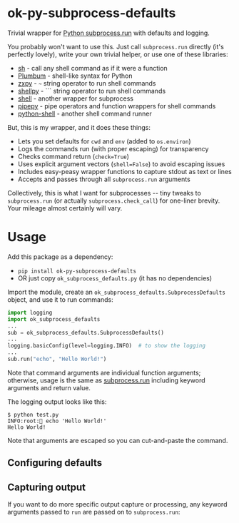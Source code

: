 # ok-py-subprocess-defaults

Trivial wrapper for [Python subprocess.run](https://docs.python.org/3/library/subprocess.html#subprocess.run) with defaults and logging.

You probably won't want to use this. Just call `subprocess.run` directly (it's perfectly lovely), write your own trivial helper, or use one of these libraries:
- [sh](https://github.com/amoffat/sh) - call any shell command as if it were a function
- [Plumbum](https://github.com/tomerfiliba/plumbum) - shell-like syntax for Python
- [zxpy](https://github.com/tusharsadhwani/zxpy) - `~` string operator to run shell commands
- [shellpy](https://github.com/lamerman/shellpy) - `\`` string operator to run shell commands
- [shell](https://github.com/toastdriven/shell) - another wrapper for subprocess
- [pipepy](https://github.com/kbairak/pipepy) - pipe operators and function wrappers for shell commands
- [python-shell](https://github.com/ATCode-space/python-shell) - another shell command runner

But, this is my wrapper, and it does these things:
- Lets you set defaults for `cwd` and `env` (added to `os.environ`)
- Logs the commands run (with proper escaping) for transparency
- Checks command return (`check=True`)
- Uses explicit argument vectors (`shell=False`) to avoid escaping issues
- Includes easy-peasy wrapper functions to capture stdout as text or lines
- Accepts and passes through all `subprocess.run` arguments

Collectively, this is what I want for subprocesses -- tiny tweaks to `subprocess.run` (or actually `subprocess.check_call`) for one-liner brevity. Your mileage almost certainly will vary.

# Usage

Add this package as a dependency:
- `pip install ok-py-subprocess-defaults`
- OR just copy `ok_subprocess_defaults.py` (it has no dependencies)

Import the module, create an `ok_subprocess_defaults.SubprocessDefaults` object, and use it to run commands:
```python
import logging
import ok_subprocess_defaults
...
sub = ok_subprocess_defaults.SubprocessDefaults()
...
logging.basicConfig(level=logging.INFO)  # to show the logging
...
sub.run("echo", "Hello World!")
```
Note that command arguments are individual function arguments; otherwise, usage is the same as [subprocess.run](https://docs.python.org/3/library/subprocess.html#subprocess.run) including keyword arguments and return value.

The logging output looks like this:
```
$ python test.py
INFO:root:🐚 echo 'Hello World!'
Hello World!
```
Note that arguments are escaped so you can cut-and-paste the command.

## Configuring defaults

## Capturing output

If you want to do more specific output capture or processing, any keyword
arguments passed to `run` are passed on to `subprocess.run`:
